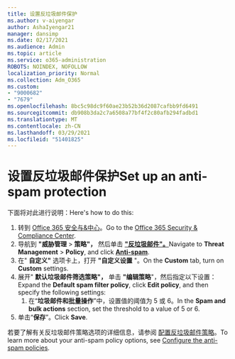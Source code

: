 ```yaml
---
title: 设置反垃圾邮件保护
ms.author: v-aiyengar
author: AshaIyengar21
manager: dansimp
ms.date: 02/17/2021
ms.audience: Admin
ms.topic: article
ms.service: o365-administration
ROBOTS: NOINDEX, NOFOLLOW
localization_priority: Normal
ms.collection: Adm_O365
ms.custom:
- "9000682"
- "7679"
ms.openlocfilehash: 8bc5c98dc9f60ae23b52b36d2087cafbb9fd6491
ms.sourcegitcommit: db908b3da2c7a6508a77bf4f2c80afb294fadbd1
ms.translationtype: MT
ms.contentlocale: zh-CN
ms.lasthandoff: 03/29/2021
ms.locfileid: "51401825"
---
```

# <a name="set-up-an-anti-spam-protection"></a><span data-ttu-id="4aaf8-102">设置反垃圾邮件保护</span><span class="sxs-lookup"><span data-stu-id="4aaf8-102">Set up an anti-spam protection</span></span>

<span data-ttu-id="4aaf8-103">下面将对此进行说明：</span><span class="sxs-lookup"><span data-stu-id="4aaf8-103">Here's how to do this:</span></span>

1. <span data-ttu-id="4aaf8-104">转到 [Office 365 安全与&中心](https://go.microsoft.com/fwlink/p/?linkid=2077143)。</span><span class="sxs-lookup"><span data-stu-id="4aaf8-104">Go to the [Office 365 Security & Compliance Center](https://go.microsoft.com/fwlink/p/?linkid=2077143).</span></span>
1. <span data-ttu-id="4aaf8-105">导航到 **"威胁管理**  >  **策略"，** 然后单击 **["反垃圾邮件"。](https://go.microsoft.com/fwlink/p/?linkid=2077143)**</span><span class="sxs-lookup"><span data-stu-id="4aaf8-105">Navigate to **Threat Management** > **Policy**, and click **[Anti-spam](https://go.microsoft.com/fwlink/p/?linkid=2077143)**.</span></span>
1. <span data-ttu-id="4aaf8-106">在" **自定义"** 选项卡上，打开 **"自定义设置** "。</span><span class="sxs-lookup"><span data-stu-id="4aaf8-106">On the **Custom** tab, turn on **Custom** settings.</span></span>
1. <span data-ttu-id="4aaf8-107">展开" **默认垃圾邮件筛选策略"，** 单击 **"编辑策略**"，然后指定以下设置：</span><span class="sxs-lookup"><span data-stu-id="4aaf8-107">Expand the **Default spam filter policy**,  click **Edit policy**, and then specify the following settings:</span></span>
    1. <span data-ttu-id="4aaf8-108">在“**垃圾邮件和批量操作**”中，设置值的阈值为 5 或 6。</span><span class="sxs-lookup"><span data-stu-id="4aaf8-108">In the **Spam and bulk actions** section, set the threshold to a value of 5 or 6.</span></span>
1. <span data-ttu-id="4aaf8-109">单击“**保存**”。</span><span class="sxs-lookup"><span data-stu-id="4aaf8-109">Click **Save**.</span></span>

<span data-ttu-id="4aaf8-110">若要了解有关反垃圾邮件策略选项的详细信息，请参阅 [配置反垃圾邮件策略](https://go.microsoft.com/fwlink/?linkid=2092051)。</span><span class="sxs-lookup"><span data-stu-id="4aaf8-110">To learn more about your anti-spam policy options, see [Configure the anti-spam policies](https://go.microsoft.com/fwlink/?linkid=2092051).</span></span>
